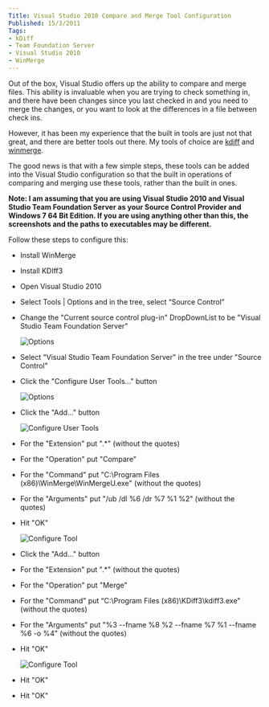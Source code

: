 ```yaml
---
Title: Visual Studio 2010 Compare and Merge Tool Configuration
Published: 15/3/2011
Tags:
- kDiff
- Team Foundation Server
- Visual Studio 2010
- WinMerge
---
```


Out of the box, Visual Studio offers up the ability to compare and merge files. This ability is invaluable when you are trying to check something in, and there have been changes since you last checked in and you need to merge the changes, or you want to look at the differences in a file between check ins.

However, it has been my experience that the built in tools are just not that great, and there are better tools out there. My tools of choice are [kdiff](http://kdiff3.sourceforge.net/) and [winmerge](http://winmerge.org/).

The good news is that with a few simple steps, these tools can be added into the Visual Studio configuration so that the built in operations of comparing and merging use these tools, rather than the built in ones.

**Note: I am assuming that you are using Visual Studio 2010 and Visual Studio Team Foundation Server as your Source Control Provider and Windows 7 64 Bit Edition. If you are using anything other than this, the screenshots and the paths to executables may be different.**

Follow these steps to configure this:
  
- Install WinMerge 
- Install KDIff3 
- Open Visual Studio 2010 
- Select Tools | Options and in the tree, select “Source Control” 
- Change the "Current source control plug-in" DropDownList to be "Visual Studio Team Foundation Server"        
    
    ![Options](https://gep13wpstorage.blob.core.windows.net/gep13/2011/3/15/image1.png)   

- Select "Visual Studio Team Foundation Server" in the tree under "Source Control"
- Click the "Configure User Tools..." button        

    ![Options](https://gep13wpstorage.blob.core.windows.net/gep13/2011/3/15/image2.png)

- Click the "Add..." button        

    ![Configure User Tools](https://gep13wpstorage.blob.core.windows.net/gep13/2011/3/15/image3.png)

- For the "Extension" put ".*" (without the quotes) 
- For the "Operation" put "Compare"
- For the "Command" put "C:\Program Files (x86)\WinMerge\WinMergeU.exe" (without the quotes) 
- For the "Arguments" put "/ub /dl %6 /dr %7 %1 %2" (without the quotes) 
- Hit "OK"        
       
    ![Configure Tool](https://gep13wpstorage.blob.core.windows.net/gep13/2011/3/15/image4.png)

- Click the "Add..." button 
- For the "Extension" put ".*" (without the quotes) 
- For the "Operation" put "Merge"
- For the "Command" put “C:\Program Files (x86)\KDiff3\kdiff3.exe" (without the quotes) 
- For the "Arguments" put "%3 --fname %8 %2 --fname %7 %1 --fname %6 -o %4" (without the quotes) 
- Hit "OK"        
       
    ![Configure Tool](https://gep13wpstorage.blob.core.windows.net/gep13/2011/3/15/image5.png)

- Hit "OK"
- Hit "OK"
